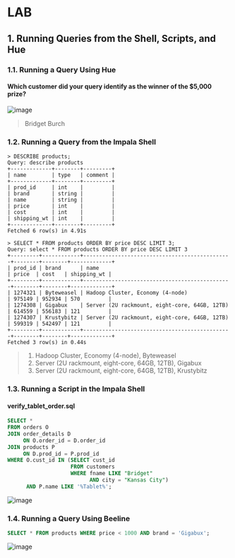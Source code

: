 # LAB

## 1. Running Queries from the Shell, Scripts, and Hue

### 1.1. Running a Query Using Hue

#### Which customer did your query identify as the winner of the $5,000 prize?

![image](https://user-images.githubusercontent.com/28293389/55932458-b5514d00-5c64-11e9-9c61-fa0d7cf59cb9.png)

> Bridget Burch

### 1.2. Running a Query from the Impala Shell

```impala
> DESCRIBE products;
Query: describe products
+-------------+--------+---------+
| name        | type   | comment |
+-------------+--------+---------+
| prod_id     | int    |         |
| brand       | string |         |
| name        | string |         |
| price       | int    |         |
| cost        | int    |         |
| shipping_wt | int    |         |
+-------------+--------+---------+
Fetched 6 row(s) in 4.91s

> SELECT * FROM products ORDER BY price DESC LIMIT 3;
Query: select * FROM products ORDER BY price DESC LIMIT 3
+---------+------------+-----------------------------------------------+--------+--------+-------------+
| prod_id | brand      | name                                          | price  | cost   | shipping_wt |
+---------+------------+-----------------------------------------------+--------+--------+-------------+
| 1274321 | Byteweasel | Hadoop Cluster, Economy (4-node)              | 975149 | 952934 | 570         |
| 1274308 | Gigabux    | Server (2U rackmount, eight-core, 64GB, 12TB) | 614559 | 556183 | 121         |
| 1274307 | Krustybitz | Server (2U rackmount, eight-core, 64GB, 12TB) | 599319 | 542497 | 121         |
+---------+------------+-----------------------------------------------+--------+--------+-------------+
Fetched 3 row(s) in 0.44s
```
> 1. Hadoop Cluster, Economy (4-node), Byteweasel  
> 2. Server (2U rackmount, eight-core, 64GB, 12TB), Gigabux  
> 3. Server (2U rackmount, eight-core, 64GB, 12TB), Krustybitz

### 1.3. Running a Script in the Impala Shell

#### verify_tablet_order.sql
```sql
SELECT *
FROM orders O
JOIN order_details D
     ON O.order_id = D.order_id
JOIN products P
     ON D.prod_id = P.prod_id
WHERE O.cust_id IN (SELECT cust_id
	                FROM customers
		            WHERE fname LIKE "Bridget"
		                  AND city = "Kansas City")
      AND P.name LIKE '%Tablet%';
```

![image](https://user-images.githubusercontent.com/28293389/55933069-ff3b3280-5c66-11e9-8d38-5da8adeab14c.png)

### 1.4. Running a Query Using Beeline

```SQL
SELECT * FROM products WHERE price < 1000 AND brand = 'Gigabux';
```

![image](https://user-images.githubusercontent.com/28293389/55931968-95b92500-5c62-11e9-825e-8e9cbac2e3a0.png)

